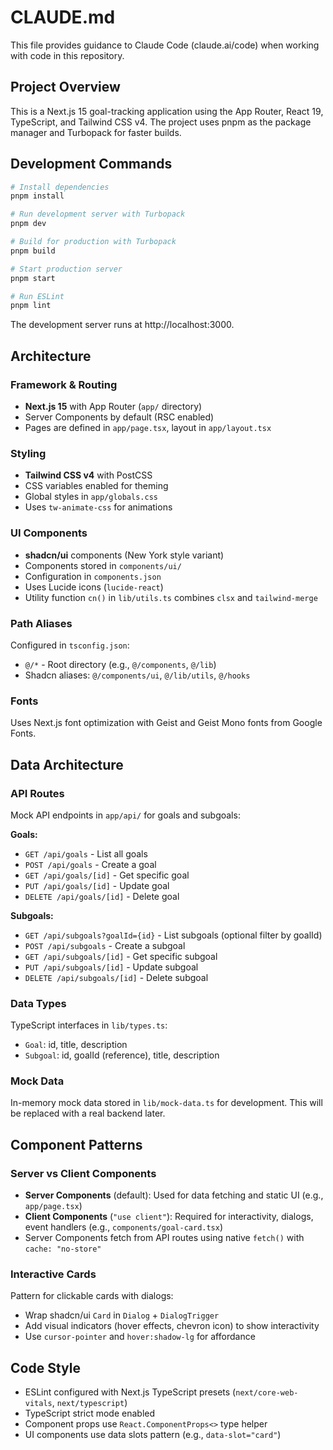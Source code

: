 # CLAUDE.md

This file provides guidance to Claude Code (claude.ai/code) when working with code in this repository.

## Project Overview

This is a Next.js 15 goal-tracking application using the App Router, React 19, TypeScript, and Tailwind CSS v4. The project uses pnpm as the package manager and Turbopack for faster builds.

## Development Commands

```bash
# Install dependencies
pnpm install

# Run development server with Turbopack
pnpm dev

# Build for production with Turbopack
pnpm build

# Start production server
pnpm start

# Run ESLint
pnpm lint
```

The development server runs at http://localhost:3000.

## Architecture

### Framework & Routing
- **Next.js 15** with App Router (`app/` directory)
- Server Components by default (RSC enabled)
- Pages are defined in `app/page.tsx`, layout in `app/layout.tsx`

### Styling
- **Tailwind CSS v4** with PostCSS
- CSS variables enabled for theming
- Global styles in `app/globals.css`
- Uses `tw-animate-css` for animations

### UI Components
- **shadcn/ui** components (New York style variant)
- Components stored in `components/ui/`
- Configuration in `components.json`
- Uses Lucide icons (`lucide-react`)
- Utility function `cn()` in `lib/utils.ts` combines `clsx` and `tailwind-merge`

### Path Aliases
Configured in `tsconfig.json`:
- `@/*` - Root directory (e.g., `@/components`, `@/lib`)
- Shadcn aliases: `@/components/ui`, `@/lib/utils`, `@/hooks`

### Fonts
Uses Next.js font optimization with Geist and Geist Mono fonts from Google Fonts.

## Data Architecture

### API Routes
Mock API endpoints in `app/api/` for goals and subgoals:

**Goals:**
- `GET /api/goals` - List all goals
- `POST /api/goals` - Create a goal
- `GET /api/goals/[id]` - Get specific goal
- `PUT /api/goals/[id]` - Update goal
- `DELETE /api/goals/[id]` - Delete goal

**Subgoals:**
- `GET /api/subgoals?goalId={id}` - List subgoals (optional filter by goalId)
- `POST /api/subgoals` - Create a subgoal
- `GET /api/subgoals/[id]` - Get specific subgoal
- `PUT /api/subgoals/[id]` - Update subgoal
- `DELETE /api/subgoals/[id]` - Delete subgoal

### Data Types
TypeScript interfaces in `lib/types.ts`:
- `Goal`: id, title, description
- `Subgoal`: id, goalId (reference), title, description

### Mock Data
In-memory mock data stored in `lib/mock-data.ts` for development. This will be replaced with a real backend later.

## Component Patterns

### Server vs Client Components
- **Server Components** (default): Used for data fetching and static UI (e.g., `app/page.tsx`)
- **Client Components** (`"use client"`): Required for interactivity, dialogs, event handlers (e.g., `components/goal-card.tsx`)
- Server Components fetch from API routes using native `fetch()` with `cache: "no-store"`

### Interactive Cards
Pattern for clickable cards with dialogs:
- Wrap shadcn/ui `Card` in `Dialog` + `DialogTrigger`
- Add visual indicators (hover effects, chevron icon) to show interactivity
- Use `cursor-pointer` and `hover:shadow-lg` for affordance

## Code Style

- ESLint configured with Next.js TypeScript presets (`next/core-web-vitals`, `next/typescript`)
- TypeScript strict mode enabled
- Component props use `React.ComponentProps<>` type helper
- UI components use data slots pattern (e.g., `data-slot="card"`)
